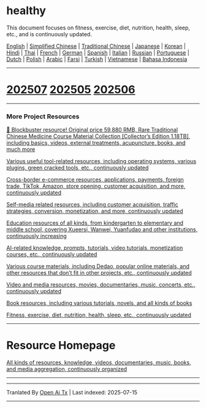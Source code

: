 # healthy
This document focuses on fitness, exercise, diet, nutrition, health, sleep, etc., and is continuously updated.

[English](https://openaitx.github.io/view.html?user=mswnlz&project=healthy&lang=en) | [Simplified Chinese](https://openaitx.github.io/view.html?user=mswnlz&project=healthy&lang=zh-CN) | [Traditional Chinese](https://openaitx.github.io/view.html?user=mswnlz&project=healthy&lang=zh-TW) | [Japanese](https://openaitx.github.io/view.html?user=mswnlz&project=healthy&lang=ja) | [Korean](https://openaitx.github.io/view.html?user=mswnlz&project=healthy&lang=ko) | [Hindi](https://openaitx.github.io/view.html?user=mswnlz&project=healthy&lang=hi) | [Thai](https://openaitx.github.io/view.html?user=mswnlz&project=healthy&lang=th) | [French](https://openaitx.github.io/view.html?user=mswnlz&project=healthy&lang=fr) | [German](https://openaitx.github.io/view.html?user=mswnlz&project=healthy&lang=de) | [Spanish](https://openaitx.github.io/view.html?user=mswnlz&project=healthy&lang=es) | [Italian](https://openaitx.github.io/view.html?user=mswnlz&project=healthy&lang=it) | [Russian](https://openaitx.github.io/view.html?user=mswnlz&project=healthy&lang=ru) | [Portuguese](https://openaitx.github.io/view.html?user=mswnlz&project=healthy&lang=pt) | [Dutch](https://openaitx.github.io/view.html?user=mswnlz&project=healthy&lang=nl) | [Polish](https://openaitx.github.io/view.html?user=mswnlz&project=healthy&lang=pl) | [Arabic](https://openaitx.github.io/view.html?user=mswnlz&project=healthy&lang=ar) | [Farsi](https://openaitx.github.io/view.html?user=mswnlz&project=healthy&lang=fa) | [Turkish](https://openaitx.github.io/view.html?user=mswnlz&project=healthy&lang=tr) | [Vietnamese](https://openaitx.github.io/view.html?user=mswnlz&project=healthy&lang=vi) | [Bahasa Indonesia](https://openaitx.github.io/view.html?user=mswnlz&project=healthy&lang=id)


--------------
# [202507](https://raw.githubusercontent.com/mswnlz/healthy/main/202507.md) [202505](https://raw.githubusercontent.com/mswnlz/healthy/main/202505.md) [202506](https://raw.githubusercontent.com/mswnlz/healthy/main/202506.md)

---------------
### More Project Resources

[🎁 Blockbuster resource! Original price 59,880 RMB, Rare Traditional Chinese Medicine Course Material Collection [Collector’s Edition 1.18TB], including basics, videos, external treatments, acupuncture, books, and much more](https://github.com/mswnlz/chinese-traditional)

[Various useful tool-related resources, including operating systems, various plugins, green cracked tools, etc., continuously updated](https://github.com/mswnlz/tools)


[Cross-border e-commerce resources, applications, payments, foreign trade, TikTok, Amazon, store opening, customer acquisition, and more, continuously updated](https://github.com/mswnlz/cross-border)

[Self-media related resources, including customer acquisition, traffic strategies, conversion, monetization, and more, continuously updated](https://github.com/mswnlz/self-media)

[Education resources of all kinds, from kindergarten to elementary and middle school, covering Xueersi, Wanwei, Yuanfudao and other institutions, continuously increasing](https://github.com/mswnlz/edu-knowlege)

[AI-related knowledge, prompts, tutorials, video tutorials, monetization courses, etc., continuously updated](https://github.com/mswnlz/AIknowledge)

[Various course materials, including Dedao, popular online materials, and other resources that don’t fit in other projects, etc., continuously updated](https://github.com/mswnlz/curriculum)

[Video and media resources, movies, documentaries, music, concerts, etc., continuously updated](https://github.com/mswnlz/movies)

[Book resources, including various tutorials, novels, and all kinds of books](https://github.com/mswnlz/book)

[Fitness, exercise, diet, nutrition, health, sleep, etc., continuously updated](https://github.com/mswnlz/healthy)


---------------
# Resource Homepage
[All kinds of resources, knowledge, videos, documentaries, music, books, and media aggregation, continuously organized](https://github.com/mswnlz)

---------------


---

Tranlated By [Open Ai Tx](https://github.com/OpenAiTx/OpenAiTx) | Last indexed: 2025-07-15

---